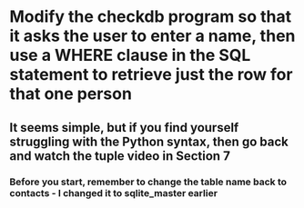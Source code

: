 # Modify the checkdb program so that it asks the user to enter a name, then use a WHERE clause in the SQL statement to retrieve just the row for that one person

## It seems simple, but if you find yourself struggling with the Python syntax, then go back and watch the tuple video in Section 7

### Before you start, remember to change the table name back to contacts - I changed it to sqlite_master earlier

